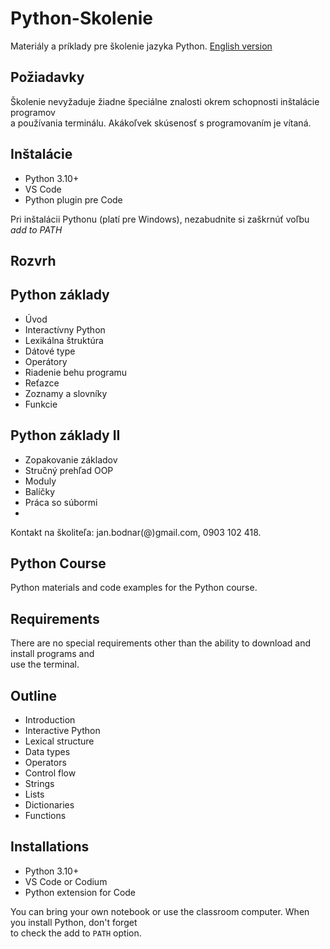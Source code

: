 # Python-Skolenie

Materiály a príklady pre školenie jazyka Python.   [English version](#python-course)

## Požiadavky

Školenie nevyžaduje žiadne špeciálne znalosti okrem schopnosti inštalácie programov  
a používania terminálu. Akákoľvek skúsenosť s programovaním je vítaná. 

## Inštalácie

- Python 3.10+
- VS Code 
- Python plugin pre Code

Pri inštalácii Pythonu (platí pre Windows), nezabudnite si zaškrnúť voľbu *add to PATH*

## Rozvrh

## Python základy

- Úvod
- Interactívny Python
- Lexikálna štruktúra
- Dátové type
- Operátory
- Riadenie behu programu
- Reťazce
- Zoznamy a slovníky
- Funkcie

## Python základy II

- Zopakovanie základov
- Stručný prehľad OOP
- Moduly
- Balíčky
- Práca so súbormi
-  


Kontakt na školiteľa: jan.bodnar(@)gmail.com, 0903 102 418.




## Python Course

Python materials and code examples for the Python course.  

## Requirements 

There are no special requirements other than the ability to download and install programs and  
use the terminal.  

## Outline

- Introduction
- Interactive Python
- Lexical structure
- Data types
- Operators
- Control flow
- Strings
- Lists
- Dictionaries
- Functions

## Installations

- Python 3.10+
- VS Code or Codium
- Python extension for Code

You can bring your own notebook or use the classroom computer. When you install Python, don't forget  
to check the add to `PATH` option.  

